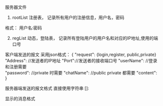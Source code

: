 服务器文件
1. rootList  注册表， 记录所有用户的注册信息，用户名，密码

格式：
用户名:密码

2. regList   动态，登陆表， 记录所有登陆用户的用户名和对应的IP地址,使用的端口号

客户端发送的报文 采用json格式：
{
    "request": {login,register, public,private}
    "Address": //发送者的IP地址
    "Port"://发送者的接收端口号
    "userName":
//登录和注册需要    
    "password":
//private 时需要 
    "chatName":
//public private 都需要
    "content":
}

服务器端发送的报文格式 直接使用字符串
[]:

显示的消息格式

[userName@public]:消息内容
[userName@userName]:消息内容

